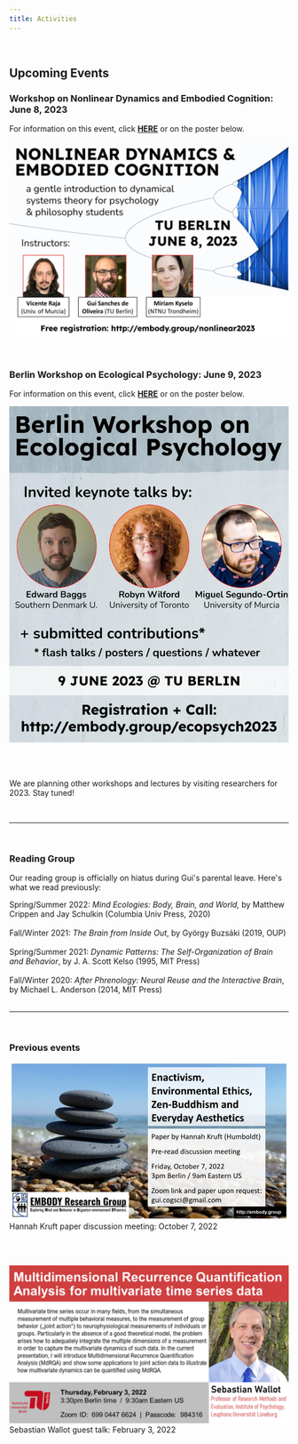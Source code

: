 ```yaml
---
title: Activities
---
```




<br>




## Upcoming Events


### Workshop on Nonlinear Dynamics and Embodied Cognition: June 8, 2023

For information on this event, click <a href="http://www.embody.group/nonlinear2023/" target="_blank">**HERE**</a> or on the poster below.

<a href="http://www.embody.group/nonlinear2023/" target="_blank"><img width="600" src="/nonlinear2023-poster.jpg" title="Berlin Workshop on Ecological Psychology: June 8, 2023" alt="Berlin Workshop on Ecological Psychology: June 8, 2023"/> </a>



<br>



### Berlin Workshop on Ecological Psychology: June 9, 2023

For information on this event, click <a href="http://www.embody.group/ecopsych2023/" target="_blank">**HERE**</a> or on the poster below.

<a href="http://www.embody.group/ecopsych2023/" target="_blank"><img width="600" src="/ecopsych2023-poster.jpg" title="Berlin Workshop on Ecological Psychology: June 8, 2023" alt="Berlin Workshop on Ecological Psychology: June 8, 2023"/> </a>



<br>
<br>



We are planning other workshops and lectures by visiting researchers for 2023. Stay tuned!

<br>

---
<br>



### Reading Group

Our reading group is officially on hiatus during Gui's parental leave. Here's what we read previously:


Spring/Summer 2022: *Mind Ecologies: Body, Brain, and World,* by Matthew Crippen and Jay Schulkin (Columbia Univ Press, 2020)
<br>
<br>
Fall/Winter 2021: *The Brain from Inside Out*, by György Buzsáki (2019, OUP)
<br>
<br>
Spring/Summer 2021: *Dynamic Patterns: The Self-Organization of Brain and Behavior*, by J. A. Scott Kelso (1995, MIT Press)
<br>
<br>
Fall/Winter 2020: *After Phrenology: Neural Reuse and the Interactive Brain*, by Michael L. Anderson (2014, MIT Press)
<br>
<br>

---
<br>


### Previous events


<img width="750" src="/hannah.jpeg" title="Hannah Kruft paper discussion, October 7, 2022" alt="Hannah Kruft paper discussion, October 7, 2022"/> 
Hannah Kruft paper discussion meeting: October 7, 2022

<br><br>


<img width="750" src="/SebWallotPoster.png" title="Seb Wallot talk, February 3, 2022" alt="Seb Wallot talk, February 3, 2022"/>
Sebastian Wallot guest talk: February 3, 2022
